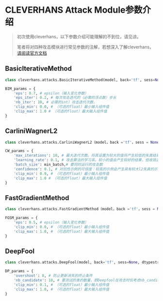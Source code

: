 # CLEVERHANS Attack Module参数介绍

> 初次使用cleverhans，以下参数介绍可能理解的不到位，请见谅。
>
> 笔者将对四种攻击模块进行常见参数的注解，若想深入了解cleverhans，[请阅读官方文档](https://cleverhans.readthedocs.io/en/v.2.1.0/source/attacks.html)



## **BasicIterativeMethod**

```python
class cleverhans.attacks.BasicIterativeMethod(model, back='tf', sess=None)

BIM_params = {
    'eps': 0.7, # epsilon（输入变化参数）
    'eps_iter': 0.2, # 每次攻击迭代的（必需的浮点数）步长
    'nb_iter': 10, # 必需的int）攻击迭代次数。
    'clip_min': 0.0, # （可选的float）最小输入组件值
    'clip_max': 1.0 # （可选的float）最大输入组件值
}
```

## **CarliniWagnerL2**

```python
class cleverhans.attacks.CarliniWagnerL2（model，back ='tf'，sess = None ）

CW_params = {
    'max_iterations': 10, # 最大迭代次数。将其设置为较大的值将产生较低的失真结果。仅使用几次迭代就需要较高的学习率，并且会产生较大的失真结果。
    'learning_rate': 0.1, # 攻击算法的学习率。较小的值会产生较好的结果，但收敛速度较慢。
    'batch_size': min_batch,# 要同时运行的攻击数
    'confidence': 0.1, # 对抗性示例的可信度：较高的示例会产生具有较大l2失真的示例，但更强烈地归类为对抗性示例。
    'clip_min': 0.9, # （可选的float）最小输入组件值
    'clip_max': 1.0 # （可选的float）最大输入组件值
}
```

## **FastGradientMethod**

```python
class cleverhans.attacks.FastGradientMethod（model，back ='tf'，sess = None ）

FGSM_params = {
    'eps': 0.5, # epsilon（输入变化参数）
    'clip_min': 0.0, # （可选的float）最小输入组件值
    'clip_max': 1.0, # （可选的float）最大输入组件值
}
```

## **DeepFool**

```python
class cleverhans.attacks.DeepFool(model, back='tf', sess=None, dtypestr='float32')

DP_params = {
    'overshoot': 8, # 防止更新消失的终止条件
    'nb_candidate': 10, # 要测试的类的数量，即Deepfool在攻击时仅考虑nb_candidate类（从而加快了速度）。根据实现期间的预测置信度选择nb_candidate类。
    'clip_min': 0.1, # （可选的float）最小输入组件值
    'clip_max': 1.0, # （可选的float）最大输入组件值
}
```

